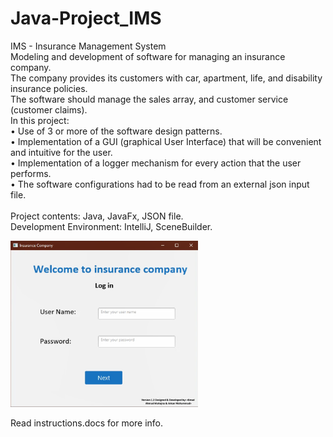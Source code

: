 # Java-Project_IMS
IMS - Insurance Management System <br />
Modeling and development of software for managing an insurance company.<br />
The company provides its customers with car, apartment, life, and disability insurance policies.<br />
The software should manage the sales array, and customer service (customer claims).<br />
In this project:<br />
• Use of 3 or more of the software design patterns.<br />
• Implementation of a GUI (graphical User Interface) that will be convenient and intuitive for the user.<br />
• Implementation of a logger mechanism for every action that the user performs.<br />
• The software configurations had to be read from an external json input file.<br />
<br />
Project contents: Java, JavaFx, JSON file. <br />
Development Environment: IntelliJ, SceneBuilder. <br />

<img src="IMS company.png" alt="drawing" width="300"/>

Read instructions.docs for more info.
